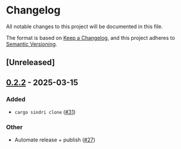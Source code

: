 # Changelog

All notable changes to this project will be documented in this file.

The format is based on [Keep a Changelog](https://keepachangelog.com/en/1.0.0/),
and this project adheres to [Semantic Versioning](https://semver.org/spec/v2.0.0.html).

## [Unreleased]

## [0.2.2](https://github.com/Sindri-Labs/sindri-rust/compare/sindri-v0.2.1...sindri-v0.2.2) - 2025-03-15

### Added

- `cargo sindri clone` ([#31](https://github.com/Sindri-Labs/sindri-rust/pull/31))

### Other

- Automate release + publish ([#27](https://github.com/Sindri-Labs/sindri-rust/pull/27))
